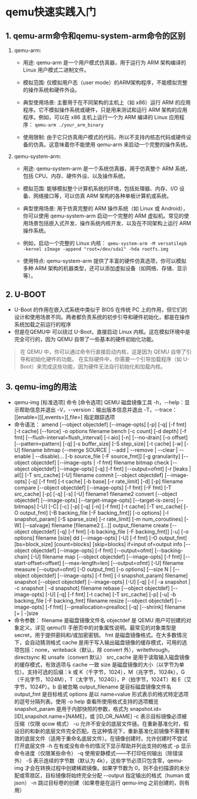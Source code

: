 # qemu快速实践入门

## 1. qemu-arm命令和qemu-system-arm命令的区别
1. qemu-arm:
   - 用途: qemu-arm 是一个用户模式仿真器，用于运行为 ARM 架构编译的 Linux 用户模式二进制文件。

   - 模拟范围: 仅模拟用户态（user mode）的ARM架构程序，不能模拟完整的操作系统和硬件外设。

   - 典型使用场景: 主要用于在不同架构的主机上（如 x86）运行 ARM 的应用程序。它不模拟操作系统或硬件，只是用来测试和运行 ARM 架构的应用程序。例如，可以在 x86 主机上运行一个为 ARM 编译的 Linux 应用程序：
   ```qemu-arm ./your_arm_binary```
   - 使用限制: 由于它只仿真用户模式的代码，所以不支持内核态代码或硬件设备的仿真。这意味着你不能使用 qemu-arm 来启动一个完整的操作系统。
2. qemu-system-arm:
   - 用途: qemu-system-arm 是一个系统仿真器，用于仿真整个 ARM 系统，包括 CPU、内存、硬件外设、以及操作系统。

   - 模拟范围: 能够模拟整个计算机系统的环境，包括处理器、内存、I/O 设备、网络接口等，可以仿真 ARM 架构的各种单板计算机或系统。

   - 典型使用场景: 用于仿真完整的 ARM 操作系统（如 Linux 或 Android），你可以使用 qemu-system-arm 启动一个完整的 ARM 虚拟机。常见的使用场景包括嵌入式开发、操作系统内核开发、以及在不同架构上运行 ARM 操作系统。

   - 例如，启动一个完整的 Linux 内核：
    ```qemu-system-arm -M versatilepb -kernel zImage -append "root=/dev/sda1" -hda rootfs.img```
   - 使用特点: qemu-system-arm 提供了丰富的硬件仿真选项，你可以模拟多种 ARM 架构的机器类型，还可以添加虚拟设备（如网络、存储、显示等）。
## 2. U-BOOT
- U-Boot 的作用在嵌入式系统中类似于 BIOS 在传统 PC 上的作用，但它们的设计和使用场景不同。两者都负责系统的初步引导和硬件初始化，都是在操作系统加载之前运行的程序
- 但是在QEMU中 可以绕过 U-Boot，直接启动 Linux 内核。这在模拟环境中是完全可行的，因为 QEMU 自带了一些基本的硬件初始化功能。
>在 QEMU 中，你可以通过命令行直接启动内核，这是因为 QEMU 自带了引导和初始化硬件的功能。
在实际硬件中，你需要一个引导加载程序（如 U-Boot）来完成这些功能，因为硬件无法自行初始化和加载内核。
## 3. qemu-img的用法
- qemu-img [标准选项] 命令 [命令选项]
QEMU 磁盘镜像工具
-h，--help：显示帮助信息并退出
-V，--version：输出版本信息并退出
-T，--trace：[[enable=]<pattern>][,events=<file>][,file=<file>]
指定跟踪选项
- 命令语法：
  amend [--object objectdef] [--image-opts] [-p] [-q] [-f fmt] [-t cache] [--force] -o options filename
bench [-c count] [-d depth] [-f fmt] [--flush-interval=flush_interval] [-i aio] [-n] [--no-drain] [-o offset] [--pattern=pattern] [-q] [-s buffer_size] [-S step_size] [-t cache] [-w] [-U] filename
bitmap (--merge SOURCE | --add | --remove | --clear | --enable | --disable)... [-b source_file [-F source_fmt]] [-g granularity] [--object objectdef] [--image-opts | -f fmt] filename bitmap
check [--object objectdef] [--image-opts] [-q] [-f fmt] [--output=ofmt] [-r [leaks | all]] [-T src_cache] [-U] filename
commit [--object objectdef] [--image-opts] [-q] [-f fmt] [-t cache] [-b base] [-r rate_limit] [-d] [-p] filename
compare [--object objectdef] [--image-opts] [-f fmt] [-F fmt] [-T src_cache] [-p] [-q] [-s] [-U] filename1 filename2
convert [--object objectdef] [--image-opts] [--target-image-opts] [--target-is-zero] [--bitmaps] [-U] [-C] [-c] [-p] [-q] [-n] [-f fmt] [-t cache] [-T src_cache] [-O output_fmt] [-B backing_file [-F backing_fmt]] [-o options] [-l snapshot_param] [-S sparse_size] [-r rate_limit] [-m num_coroutines] [-W] [--salvage] filename [filename2 [...]] output_filename
create [--object objectdef] [-q] [-f fmt] [-b backing_file [-F backing_fmt]] [-u] [-o options] filename [size]
dd [--image-opts] [-U] [-f fmt] [-O output_fmt] [bs=block_size] [count=blocks] [skip=blocks] if=input of=output
info [--object objectdef] [--image-opts] [-f fmt] [--output=ofmt] [--backing-chain] [-U] filename
map [--object objectdef] [--image-opts] [-f fmt] [--start-offset=offset] [--max-length=len] [--output=ofmt] [-U] filename
measure [--output=ofmt] [-O output_fmt] [-o options] [--size N | [--object objectdef] [--image-opts] [-f fmt] [-l snapshot_param] filename]
snapshot [--object objectdef] [--image-opts] [-U] [-q] [-l | -a snapshot | -c snapshot | -d snapshot] filename
rebase [--object objectdef] [--image-opts] [-U] [-q] [-f fmt] [-t cache] [-T src_cache] [-p] [-u] -b backing_file [-F backing_fmt] filename
resize [--object objectdef] [--image-opts] [-f fmt] [--preallocation=prealloc] [-q] [--shrink] filename [+ | -]size
- 命令参数：
   filename 是磁盘镜像文件名
   objectdef 是 QEMU 用户可创建的对象定义。详见 qemu(1) 手册页中的对象属性说明。最常见的对象类型是 secret，用于提供密码和/或加密密钥。
   fmt 是磁盘镜像格式。在大多数情况下，会自动猜测格式
   cache 是用于写入输出磁盘镜像的缓存模式，可用的选项包括：none，writeback（默认，除 convert 外），writethrough，directsync 和 unsafe（convert 默认）
   src_cache 是用于读取输入磁盘镜像的缓存模式，有效选项与 cache 一致
   size 是磁盘镜像的大小（以字节为单位）。支持可选的后缀：k 或 K（千字节，1024），M（兆字节，1024k），G（千兆字节，1024M），T（太字节，1024G），P（拍字节，1024T）和 E（艾字节，1024P）。b 会被忽略
   output_filename 是目标磁盘镜像文件名
   output_fmt 是目标格式
   options 是以 name=value 形式表示的格式特定选项的逗号分隔列表。使用 -o help 查看所使用格式支持的选项概览
   snapshot_param 是用于内部快照的参数，格式为 snapshot.id=[ID],snapshot.name=[NAME]，或 [ID_OR_NAME]
   -c 表示目标镜像必须被压缩（仅限 qcow 格式）
   -u 允许不安全的底层文件链。在重新基准化时，假设旧的和新的底层文件完全匹配。在这种情况下，重新基准化前镜像不需要有效的底层文件（适用于重命名底层文件）。在镜像创建时，允许创建时不尝试打开底层文件
   -h 在有或没有命令的情况下显示帮助并列出支持的格式
   -p 显示命令进度（仅限某些命令）
   -q 使用安静模式——不打印任何输出（除错误外）
   -S 表示连续的字节数（默认为 4k），这些字节必须只包含零，qemu-img 才会在转换过程中创建稀疏镜像。如果字节数为 0，则不会扫描源的未分配或零扇区，目标镜像将始终完全分配
   --output 指定输出的格式（human 或 json）
   -n 跳过目标卷的创建（如果卷是在运行 qemu-img 之前创建的，则有用）